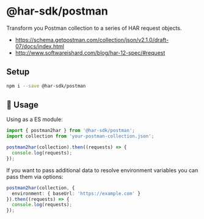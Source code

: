 # @har-sdk/postman

Transform you Postman collection to a series of HAR request objects.

- https://schema.getpostman.com/collection/json/v2.1.0/draft-07/docs/index.html
- http://www.softwareishard.com/blog/har-12-spec/#request

## Setup

```bash
npm i --save @har-sdk/postman
```

## 🚀 Usage

Using as a ES module:

```ts
import { postman2har } from '@har-sdk/postman';
import collection from 'your-postman-collection.json';

postman2har(collection).then((requests) => {
  console.log(requests);
});
```

If you want to pass additional data to resolve environment variables you can pass them via options:
```ts
postman2har(collection, {
  environment: { baseUrl: 'https://example.com' }
}).then((requests) => {
  console.log(requests);
});
```
